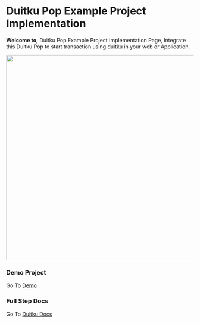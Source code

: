 <h1>Duitku Pop Example Project Implementation</h1>


<b>Welcome to,</b> Duitku Pop Example Project Implementation Page, Integrate this Duitku Pop to start transaction using duitku in your web or Application.

<div align="center">
    <img style="align:center;" src="https://docs.duitku.com/bersama/en/images/flow_duitku_payment-63d523f1.png" width="550px"</img> 
</div>

<h3>Demo Project</h3>
Go To  <a target="_blank" href="https://api-sandbox.duitku.com/demoduitku/">Demo</a>


<h3>Full Step Docs </h3>
Go To  <a target="_blank" href="https://docs.duitku.com/bersama/id/#pendahuluan">Duitku Docs</a>

